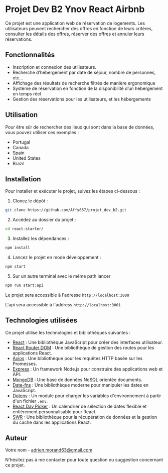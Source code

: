 # Projet Dev B2 Ynov React Airbnb

Ce projet est une application web de réservation de logements. Les utilisateurs peuvent rechercher des offres en fonction de leurs critères, consulter les détails des offres, réserver des offres et annuler leurs réservations.

## Fonctionnalités

- Inscription et connexion des utilisateurs.
- Recherche d’hébergement par date de séjour, nombre de personnes, etc…
- Affichage des résultats de recherche filtrés de manière ergonomique
- Système de réservation en fonction de la disponibilité d’un hébergement en temps réel
- Gestion des réservations pour les utilisateurs, et les hébergements


## Utilisation

Pour être sûr de rechercher des lieux qui sont dans la base de données, vous pouvez utiliser ces exemples :
- Portugal 
- Canada
- Spain
- United States
- Brazil

## Installation

Pour installer et exécuter le projet, suivez les étapes ci-dessous :

1. Clonez le dépôt :
```bash
git clone https://github.com/Affy657/projet_dev_b2.git
```

2. Accédez au dossier du projet :
```bash
cd react-starter/
```

3. Installez les dépendances :
```bash
npm install
```

4. Lancez le projet en mode développement :
```bash
npm start
```

5. Sur un autre terminal avec le même path lancer
```bash
npm run start:api
```

Le projet sera accessible à l'adresse `http://localhost:3000`

L'api sera accessible à l'address `http://localhost:3001`

## Technologies utilisées

Ce projet utilise les technologies et bibliothèques suivantes :

- [React](https://reactjs.org/) : Une bibliothèque JavaScript pour créer des interfaces utilisateur.
- [React Router DOM](https://reactrouter.com/web/guides/quick-start) : Une bibliothèque de gestion des routes pour les applications React.
- [Axios](https://axios-http.com/) : Une bibliothèque pour les requêtes HTTP basée sur les Promesses.
- [Express](https://expressjs.com/) : Un framework Node.js pour construire des applications web et API.
- [MongoDB](https://www.mongodb.com/) : Une base de données NoSQL orientée documents.
- [Date-fns](https://date-fns.org/) : Une bibliothèque moderne pour manipuler les dates en JavaScript.
- [Dotenv](https://www.npmjs.com/package/dotenv) : Un module pour charger les variables d'environnement à partir d'un fichier `.env`.
- [React Day Picker](http://react-day-picker.js.org/) : Un calendrier de sélection de dates flexible et entièrement personnalisable pour React.
- [SWR](https://swr.vercel.app/) : Une bibliothèque pour la récupération de données et la gestion du cache dans les applications React.



## Auteur

Votre nom - adrien.morand63@gmail.com

N'hésitez pas à me contacter pour toute question ou suggestion concernant ce projet.
